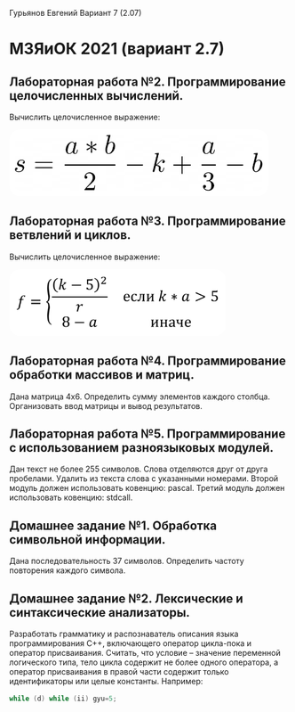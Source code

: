 <style>
    img {
        background-color: white;
        padding: 10px;
        border-radius: 20px;
        transition: all 0.5s;
    }
    img:hover {
        border-radius: 10px;
        transition: all 0.5s;
    }
</style>

Гурьянов Евгений
Вариант 7 (2.07)


# МЗЯиОК 2021 (вариант 2.7)

## Лабораторная работа №2. Программирование целочисленных вычислений.
Вычислить целочисленное выражение:

<img src="imgs/1.png" height="100pt">

## Лабораторная работа №3. Программирование ветвлений и циклов.
Вычислить целочисленное выражение:

<img src="imgs/2.png" height="100pt">

## Лабораторная работа №4. Программирование обработки массивов и матриц.
Дана матрица 4х6. Определить сумму элементов каждого столбца. Организовать ввод матрицы и вывод результатов.

## Лабораторная работа №5. Программирование с использованием разноязыковых модулей.
Дан текст не более 255 символов. Слова отделяются друг от друга пробелами. Удалить из текста слова с указанными номерами.
Второй модуль должен использовать ковенцию: pascal.
Третий модуль должен использовать ковенцию: stdcall.

## Домашнее задание №1. Обработка символьной информации.
Дана последовательность 37 символов. Определить частоту повторения каждого символа.

## Домашнее задание №2. Лексические и синтаксические анализаторы.
Разработать грамматику и распознаватель описания языка программирования C++, включающего оператор цикла-пока и оператор присваивания. Считать, что условие – значение переменной логического типа, тело цикла содержит не более одного оператора, а оператор присваивания в правой части содержит только идентификаторы или целые константы. Например:

```c++
while (d) while (ii) gyu=5;
```

